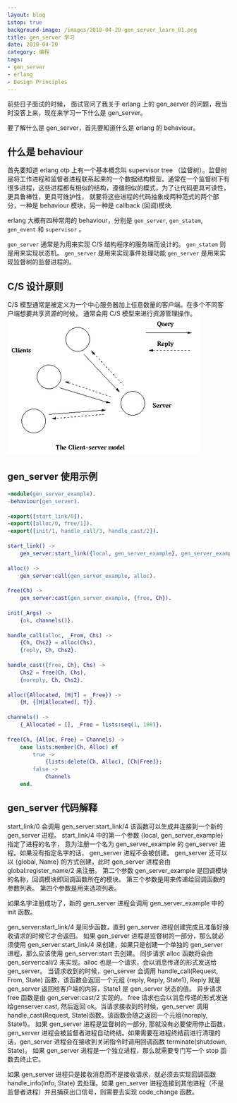 ```yaml
---
layout: blog
istop: true
background-image: /images/2018-04-20-gen_server_learn_01.png
title: gen_server 学习
date: 2018-04-20
category: 编程
tags:
- gen_server
- erlang
- Design Principles
---
```


 前些日子面试的时候， 面试官问了我关于 erlang 上的 gen_server 的问题，我当时没答上来，现在来学习一下什么是 gen_server。
 
 要了解什么是 gen_server，首先要知道什么是 erlang 的 behaviour。
 
## 什么是 behaviour
  首先要知道 erlang otp 上有一个基本概念叫 supervisor tree （监督树）。监督树是将工作进程和监督者进程联系起来的一个数据结构模型。通常在一个监督树下有很多进程，这些进程都有相似的结构，遵循相似的模式，为了让代码更具可读性，更具鲁棒性，更具可维护性， 就要将这些进程的代码抽象成两种范式的两个部分，一种是 behaviour 模块，另一种是 callback (回调)模块.
 
 erlang 大概有四种常用的 behaviour，分别是 `gen_server`, `gen_statem`, `gen_event` 和 `supervisor` 。

 `gen_server` 通常是为用来实现 C/S 结构程序的服务端而设计的。
 `gen_statem` 则是用来实现状态机。
 `gen_server` 是用来实现事件处理功能
 `gen_server` 是用来实现监督树的监督进程的。
 
## C/S 设计原则
 C/S 模型通常是被定义为一个中心服务器加上任意数量的客户端。在多个不同客户端想要共享资源的时候， 通常会用 C/S 模型来进行资源管理操作。
 ![](/images/2018-04-20-gen_server_learn_01.png)
 
## gen_server 使用示例 

```erlang
-module(gen_server_example).
-behaviour(gen_server).

-export([start_link/0]).
-export([alloc/0, free/1]).
-export([init/1, handle_call/3, handle_cast/2]).

start_link() ->
    gen_server:start_link({local, gen_server_example}, gen_server_example, [],[]).

alloc() ->
    gen_server:call(gen_server_example, alloc).

free(Ch) ->
    gen_server:cast(gen_server_example, {free, Ch}).

init(_Args) ->
    {ok, channels()}.

handle_call(alloc, _From, Chs) ->
    {Ch, Chs2} = alloc(Chs),
    {reply, Ch, Chs2}.

handle_cast({free, Ch}, Chs) ->
    Chs2 = free(Ch, Chs),
    {noreply, Ch, Chs2}.

alloc({Allocated, [H|T] = _Free}) ->
    {H, {[H|Allocated], T}}.

channels() ->
    {_Allocated = [], _Free = lists:seq(1, 100)}.

free(Ch, {Alloc, Free} = Channels) ->
    case lists:member(Ch, Alloc) of
        true ->
            {lists:delete(Ch, Alloc), [Ch|Free]};
        false ->
            Channels
    end.
```

## gen_server 代码解释
 start_link/0 会调用 gen_server:start_link/4 该函数可以生成并连接到一个新的 gen_server 进程。
 start_link/4 中的第一个参数 {local, gen_server_example} 指定了进程的名字， 意为注册一个名为 gen_server_example 的 gen_server 进程。如果没有指定名字的话， gen_server 进程不会被创建。 gen_server 还可以以 {global, Name} 的方式创建，此时 gen_server 进程会由 global:register_name/2 来注册。
 第二个参数 gen_server_example 是回调模块的名称，回调模块即回调函数所在的模块。
 第三个参数是用来传递给回调函数的参数列表。
 第四个参数是用来选项列表。
 
 如果名字注册成功了，新的 gen_server 进程会调用 gen_server_example 中的 init 函数。
 
 gen_server:start_link/4 是同步函数，直到 gen_server 进程创建完成且准备好接收请求的时候它才会返回。
 如果 gen_server 进程是监督树的一部分，那么就必须使用 gen_server:start_link/4 来创建，如果只是创建一个单独的 gen_server 进程，那么应该使用 gen_server:start 去创建。
 同步请求 alloc 函数将会由 gen_server:call/2 来实现。alloc 也是一个请求，会以消息传递的形式发送给 gen_server。 当请求收到的时候，gen_server 会调用 handle_call(Request, From, State) 函数，该函数会返回一个元组 {reply, Reply, State1}, Reply  就是 gen_server 返回给客户端的内容，State1 是 gen_server 状态的值。
 异步请求 free 函数是由 gen_server:cast/2 实现的。 free 请求也会以消息传递的形式发送给genserver:cast, 然后返回 ok。当请求接收到的时候，gen_server 调用 handle_cast(Request, State)函数。该函数会随之返回一个元组{noreply, State1}。
 如果 gen_server 进程是监督树的一部分, 那就没有必要使用停止函数，gen_server 进程会被监督者进程自动终结。如果需要在进程终结前进行清理的话，gen_server 进程会在接收到关闭指令时调用回调函数 terminate(shutdown, State)。 
 如果 gen_server 进程是一个独立进程，那么就需要专门写一个 stop 函数去终止它。
 
 如果 gen_server 进程只是接收消息而不是接收请求，就必须去实现回调函数 handle_info(Info, State) 去处理。如果 gen_server  进程连接到其他进程（不是监督者进程）并且捕获出口信号，则需要去实现 code_change 函数。
